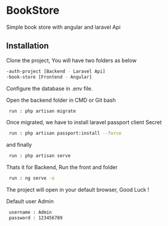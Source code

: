 # BookStore
Simple book store with angular and laravel Api

## Installation

Clone the project, You will have two folders as below
```bash
-auth-project [Backend - Laravel Api]
-book-store [Frontend - Angular]
```
Configure the database in .env file.

Open the backend folder in CMD or Git bash
```bash
 run : php artisan migrate 
```
Once migrated, we have to install laravel passport client Secret 
```bash
 run : php artisan passport:install --force
```
and finally 
```bash
 run : php artisan serve
```

Thats it for Backend, Run the front and folder
```bash
 run : ng serve -o 
```

The project will open in your default browser, Good Luck !

Default user Admin
```bash
 username : Admin
 password : 123456789
```
